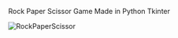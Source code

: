 Rock Paper Scissor Game Made in Python Tkinter

![RockPaperScissor](https://user-images.githubusercontent.com/76532702/110521274-8a642200-8135-11eb-80e7-d0d60d1e996c.gif)
